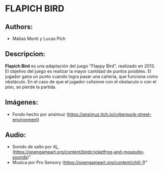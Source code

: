 # FLAPICH BIRD

## Authors:
- Matias Monti y Lucas Pich

## Descripcion:
**Flapich Bird** es una adaptación del juego "Flappy Bird", realizado en 2013. El objetivo del juego es realizar la mayor cantidad de puntos posibles. El jugador gana un punto cuando logra pasar una cañería, que funciona como obstáculo. En el caso de que el jugador colisione con el obstaculo o con el piso, se pierde la partida. 
## Imágenes:
- Fondo hecho por ansimuz (https://ansimuz.itch.io/cyberpunk-street-environment)
## Audio: 
- Sonido de salto por Aj_ (https://opengameart.org/content/birdcricketfrog-and-mosquito-sounds)"
- Musica por Pro Sensory (https://opengameart.org/content/chill-1)"
